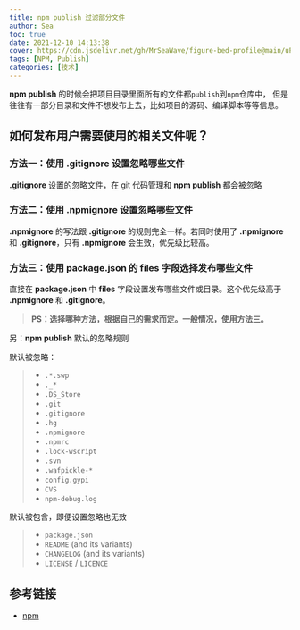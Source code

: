 ```yaml
---
title: npm publish 过滤部分文件
author: Sea
toc: true
date: 2021-12-10 14:13:38
cover: https://cdn.jsdelivr.net/gh/MrSeaWave/figure-bed-profile@main/uPic/2021/aCqWjl_camille-sule-bg-loulou-frames-00.jpg
tags: [NPM, Publish]
categories: [技术]
---
```


**npm publish** 的时候会把项目目录里面所有的文件都`publish`到`npm`仓库中， 但是往往有一部分目录和文件不想发布上去，比如项目的源码、编译脚本等等信息。

<!--more-->

## 如何发布用户需要使用的相关文件呢？

### 方法一：使用 **.gitignore** 设置忽略哪些文件

**.gitignore** 设置的忽略文件，在 git 代码管理和 **npm publish** 都会被忽略

### 方法二：使用 **.npmignore** 设置忽略哪些文件

**.npmignore** 的写法跟 **.gitignore** 的规则完全一样。若同时使用了 **.npmignore** 和 **.gitignore**，只有 **.npmignore** 会生效，优先级比较高。

### 方法三：使用 **package.json** 的 **files** 字段选择发布哪些文件

直接在 **package.json** 中 **files** 字段设置发布哪些文件或目录。这个优先级高于 **.npmignore** 和 **.gitignore**。

> **PS：选择哪种方法，根据自己的需求而定。一般情况，使用方法三。**

另：**npm publish** 默认的忽略规则

默认被忽略：

> - `.*.swp`
> - `._*`
> - `.DS_Store`
> - `.git`
> - `.gitignore`
> - `.hg`
> - `.npmignore`
> - `.npmrc`
> - `.lock-wscript`
> - `.svn`
> - `.wafpickle-*`
> - `config.gypi`
> - `CVS`
> - `npm-debug.log`

默认被包含，即便设置忽略也无效

> - `package.json`
> - `README` (and its variants)
> - `CHANGELOG` (and its variants)
> - `LICENSE` / `LICENCE`

## 参考链接

- [npm](https://docs.npmjs.com/cli/v8/using-npm/developers#keeping-files-out-of-your-package)
